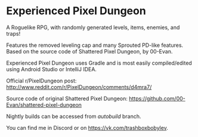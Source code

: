 Experienced Pixel Dungeon
=======================

A Roguelike RPG, with randomly generated levels, items, enemies, and traps!

Features the removed leveling cap and many Sprouted PD-like features.
Based on the source code of Shattered Pixel Dungeon, by 00-Evan.

Experienced Pixel Dungeon uses Gradle and is most easily compiled/edited using Android Studio or IntelliJ IDEA.

Official r/PixelDungeon post: 
http://www.reddit.com/r/PixelDungeon/comments/d4mra7/

Source code of original Shattered Pixel Dungeon:
https://github.com/00-Evan/shattered-pixel-dungeon

Nightly builds can be accessed from *autobuild* branch.

You can find me in Discord or on https://vk.com/trashboxbobylev.
